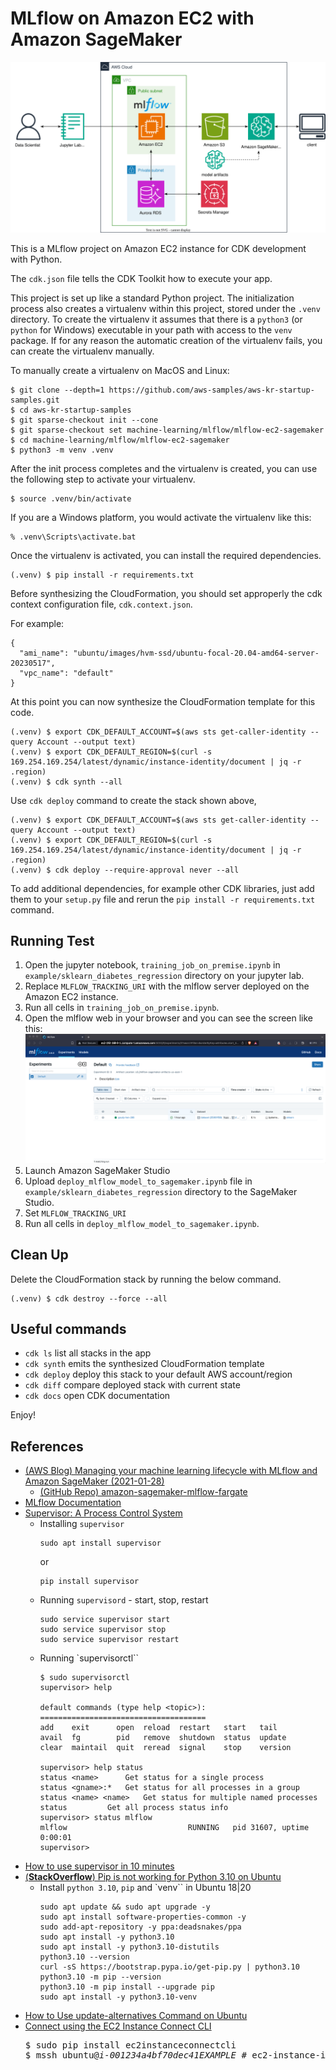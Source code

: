 
# MLflow on Amazon EC2 with Amazon SageMaker

![mlflow-sagemaker-arch](./mlflow-sagemaker-arch.svg)

This is a MLflow project on Amazon EC2 instance for CDK development with Python.

The `cdk.json` file tells the CDK Toolkit how to execute your app.

This project is set up like a standard Python project.  The initialization
process also creates a virtualenv within this project, stored under the `.venv`
directory.  To create the virtualenv it assumes that there is a `python3`
(or `python` for Windows) executable in your path with access to the `venv`
package. If for any reason the automatic creation of the virtualenv fails,
you can create the virtualenv manually.

To manually create a virtualenv on MacOS and Linux:

```
$ git clone --depth=1 https://github.com/aws-samples/aws-kr-startup-samples.git
$ cd aws-kr-startup-samples
$ git sparse-checkout init --cone
$ git sparse-checkout set machine-learning/mlflow/mlflow-ec2-sagemaker
$ cd machine-learning/mlflow/mlflow-ec2-sagemaker
$ python3 -m venv .venv
```

After the init process completes and the virtualenv is created, you can use the following
step to activate your virtualenv.

```
$ source .venv/bin/activate
```

If you are a Windows platform, you would activate the virtualenv like this:

```
% .venv\Scripts\activate.bat
```

Once the virtualenv is activated, you can install the required dependencies.

```
(.venv) $ pip install -r requirements.txt
```

Before synthesizing the CloudFormation, you should set approperly the cdk context configuration file, `cdk.context.json`.

For example:

```
{
  "ami_name": "ubuntu/images/hvm-ssd/ubuntu-focal-20.04-amd64-server-20230517",
  "vpc_name": "default"
}
```

At this point you can now synthesize the CloudFormation template for this code.

```
(.venv) $ export CDK_DEFAULT_ACCOUNT=$(aws sts get-caller-identity --query Account --output text)
(.venv) $ export CDK_DEFAULT_REGION=$(curl -s 169.254.169.254/latest/dynamic/instance-identity/document | jq -r .region)
(.venv) $ cdk synth --all
```

Use `cdk deploy` command to create the stack shown above,

```
(.venv) $ export CDK_DEFAULT_ACCOUNT=$(aws sts get-caller-identity --query Account --output text)
(.venv) $ export CDK_DEFAULT_REGION=$(curl -s 169.254.169.254/latest/dynamic/instance-identity/document | jq -r .region)
(.venv) $ cdk deploy --require-approval never --all
```

To add additional dependencies, for example other CDK libraries, just add
them to your `setup.py` file and rerun the `pip install -r requirements.txt`
command.


## Running Test

1. Open the jupyter notebook, `training_job_on_premise.ipynb` in `example/sklearn_diabetes_regression` directory on your jupyter lab.
2. Replace `MLFLOW_TRACKING_URI` with the mlflow server deployed on the Amazon EC2 instance.
3. Run all cells in `training_job_on_premise.ipynb`.
4. Open the mlflow web in your browser and you can see the screen like this:
   ![mlflow-v2.6.0-web-ui](./mlflow-v2.6.0-web-ui.png)
5. Launch Amazon SageMaker Studio
6. Upload `deploy_mlflow_model_to_sagemaker.ipynb` file in `example/sklearn_diabetes_regression` directory to the SageMaker Studio.
7. Set `MLFLOW_TRACKING_URI`
8. Run all cells in `deploy_mlflow_model_to_sagemaker.ipynb`.


## Clean Up

Delete the CloudFormation stack by running the below command.

```
(.venv) $ cdk destroy --force --all
```

## Useful commands

 * `cdk ls`          list all stacks in the app
 * `cdk synth`       emits the synthesized CloudFormation template
 * `cdk deploy`      deploy this stack to your default AWS account/region
 * `cdk diff`        compare deployed stack with current state
 * `cdk docs`        open CDK documentation

Enjoy!

## References

 * [(AWS Blog) Managing your machine learning lifecycle with MLflow and Amazon SageMaker (2021-01-28)](https://aws.amazon.com/blogs/machine-learning/managing-your-machine-learning-lifecycle-with-mlflow-and-amazon-sagemaker/)
   * [(GitHub Repo) amazon-sagemaker-mlflow-fargate](https://github.com/ksmin23/amazon-sagemaker-mlflow-fargate)
 * [MLflow Documentation](https://mlflow.org/docs/latest/index.html)
 * [Supervisor: A Process Control System](http://supervisord.org/)
   * Installing `supervisor`
     ```
     sudo apt install supervisor
     ```
     or
     ```
     pip install supervisor
     ```
   * Running `supervisord` - start, stop, restart
     ```
     sudo service supervisor start
     sudo service supervisor stop
     sudo service supervisor restart
     ```
   * Running `supervisorctl``
     ```
     $ sudo supervisorctl
     supervisor> help

     default commands (type help <topic>):
     =====================================
     add    exit      open  reload  restart   start   tail
     avail  fg        pid   remove  shutdown  status  update
     clear  maintail  quit  reread  signal    stop    version

     supervisor> help status
     status <name>		Get status for a single process
     status <gname>:*	Get status for all processes in a group
     status <name> <name>	Get status for multiple named processes
     status			Get all process status info
     supervisor> status mlflow
     mlflow                           RUNNING   pid 31607, uptime 0:00:01
     supervisor>
     ```
 * [How to use supervisor in 10 minutes](https://devlog.jwgo.kr/2016/11/07/how-to-use-supervisor-in-one-minute/)
 * [(**StackOverflow**) Pip is not working for Python 3.10 on Ubuntu](https://stackoverflow.com/questions/69503329/pip-is-not-working-for-python-3-10-on-ubuntu)
   * Install `python 3.10`, `pip` and `venv`` in Ubuntu 18|20
     ```
     sudo apt update && sudo apt upgrade -y
     sudo apt install software-properties-common -y
     sudo add-apt-repository -y ppa:deadsnakes/ppa
     sudo apt install -y python3.10
     sudo apt install -y python3.10-distutils
     python3.10 --version
     curl -sS https://bootstrap.pypa.io/get-pip.py | python3.10
     python3.10 -m pip --version
     python3.10 -m pip install --upgrade pip
     sudo apt install -y python3.10-venv
     ```
 * [How to Use update-alternatives Command on Ubuntu](https://linuxhint.com/update_alternatives_ubuntu/)
 * [Connect using the EC2 Instance Connect CLI](https://docs.aws.amazon.com/AWSEC2/latest/UserGuide/ec2-instance-connect-methods.html#ec2-instance-connect-connecting-ec2-cli)
   <pre>
   $ sudo pip install ec2instanceconnectcli
   $ mssh ubuntu@<i>i-001234a4bf70dec41EXAMPLE</i> # ec2-instance-id with <i>ubuntu</i> user
   </pre>